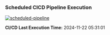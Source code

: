 ### Scheduled CICD Pipeline Execution
[![scheduled-pipeline](https://github.com/ronylpatil/schedule-cicd/actions/workflows/actions.yml/badge.svg)](https://github.com/ronylpatil/schedule-cicd/actions/workflows/actions.yml)

 <b>CI/CD Last Execution Time:</b> 2024-11-22 05:31:01
